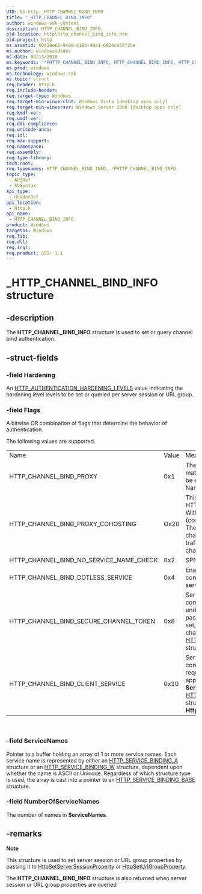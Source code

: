 ```yaml
---
UID: NS:http._HTTP_CHANNEL_BIND_INFO
title: "_HTTP_CHANNEL_BIND_INFO"
author: windows-sdk-content
description: HTTP_CHANNEL_BIND_INFO.
old-location: http\http_channel_bind_info.htm
old-project: http
ms.assetid: 60428e66-9c08-418b-99e1-6824c638f2be
ms.author: windowssdkdev
ms.date: 04/13/2018
ms.keywords: "*PHTTP_CHANNEL_BIND_INFO, HTTP_CHANNEL_BIND_INFO, HTTP_CHANNEL_BIND_INFO structure [HTTP], PHTTP_CHANNEL_BIND_INFO, PHTTP_CHANNEL_BIND_INFO structure pointer [HTTP], _HTTP_CHANNEL_BIND_INFO, http.http_channel_bind_info, http/HTTP_CHANNEL_BIND_INFO, http/PHTTP_CHANNEL_BIND_INFO"
ms.prod: windows
ms.technology: windows-sdk
ms.topic: struct
req.header: http.h
req.include-header: 
req.target-type: Windows
req.target-min-winverclnt: Windows Vista [desktop apps only]
req.target-min-winversvr: Windows Server 2008 [desktop apps only]
req.kmdf-ver: 
req.umdf-ver: 
req.ddi-compliance: 
req.unicode-ansi: 
req.idl: 
req.max-support: 
req.namespace: 
req.assembly: 
req.type-library: 
tech.root: 
req.typenames: HTTP_CHANNEL_BIND_INFO, *PHTTP_CHANNEL_BIND_INFO
topic_type:
 - APIRef
 - kbSyntax
api_type:
 - HeaderDef
api_location:
 - Http.h
api_name:
 - HTTP_CHANNEL_BIND_INFO
product: Windows
targetos: Windows
req.lib: 
req.dll: 
req.irql: 
req.product: GDI+ 1.1
---
```


# _HTTP_CHANNEL_BIND_INFO structure


## -description


The <b>HTTP_CHANNEL_BIND_INFO</b>  structure is used to set or query channel bind authentication.


## -struct-fields




### -field Hardening

An <a href="https://msdn.microsoft.com/da61e548-388a-4cb7-81bf-30bd312e27a6">HTTP_AUTHENTICATION_HARDENING_LEVELS</a> value indicating the hardening level  levels to be set or queried per server session or URL group.


### -field Flags

A bitwise OR combination of flags that determine the behavior of authentication.

The following values are supported.


<table>
<tr>
<td>Name</td>
<td>Value</td>
<td>Meaning</td>
</tr>
<tr>
<td>HTTP_CHANNEL_BIND_PROXY</td>
<td>0x1</td>
<td>The exact Channel Bind Token (CBT) match is bypassed. CBT is checked not to be equal to ‘unbound’. Service Principle Name (SPN) check is enabled. </td>
</tr>
<tr>
<td>HTTP_CHANNEL_BIND_PROXY_COHOSTING</td>
<td>Ox20</td>
<td>This flag is valid only if HTTP_CHANNEL_BIND_PROXY is also set. With the flag set, the CBT check (comparing with ‘unbound’) is skipped. The flag should be set if both secure channel traffic passed through proxy and traffic originally sent through insecure channel have to be authenticated. </td>
</tr>
<tr>
<td>HTTP_CHANNEL_BIND_NO_SERVICE_NAME_CHECK</td>
<td>0x2</td>
<td>SPN check always succeeds.</td>
</tr>
<tr>
<td>HTTP_CHANNEL_BIND_DOTLESS_SERVICE</td>
<td>0x4</td>
<td>Enables dotless service names.  Otherwise configuring CBT properties with dotless service names will fail. </td>
</tr>
<tr>
<td>HTTP_CHANNEL_BIND_SECURE_CHANNEL_TOKEN</td>
<td>0x8</td>
<td>Server session, URL group, or response is configured to retrieve secure channel endpoint binding for each request and pass it to user the mode application. When set, a pointer to a buffer with the secure channel endpoint binding is stored in an <a href="https://msdn.microsoft.com/70f52486-2632-4e15-998b-4d87a86cb11f">HTTP_REQUEST_CHANNEL_BIND_STATUS</a> structure. </td>
</tr>
<tr>
<td>HTTP_CHANNEL_BIND_CLIENT_SERVICE</td>
<td>0x10</td>
<td>Server session, URL group, or response is configured to retrieve SPN for each request and pass it to the user mode application. The SPN is stored in the <b>ServiceName</b> field of the <a href="https://msdn.microsoft.com/70f52486-2632-4e15-998b-4d87a86cb11f">HTTP_REQUEST_CHANNEL_BIND_STATUS</a> structure. The  type is always <b>HttpServiceBindingTypeW</b> (Unicode). 
</td>
</tr>
</table>
 




### -field ServiceNames

  Pointer to a buffer holding an array of 1 or more service names.  Each service name is represented by either an <a href="https://msdn.microsoft.com/bad1a042-fda8-4a2a-a8c1-26ed1f87c442">HTTP_SERVICE_BINDING_A</a> structure or an <a href="https://msdn.microsoft.com/0d840097-82d3-4ee3-b0d9-bcac4cf3e935">HTTP_SERVICE_BINDING_W</a> structure, dependent upon whether the name is ASCII or Unicode.  Regardless of which structure type is used, the array is cast into a pointer to an <a href="https://msdn.microsoft.com/c9d3ed21-8987-4b98-99a1-dc1e776b0dab">HTTP_SERVICE_BINDING_BASE</a> structure.


### -field NumberOfServiceNames

   
The number of names in <b>ServiceNames</b>.


## -remarks



<div class="alert"><b>Note</b>  <p class="note">This structure is used to set server session or URL group properties by passing it to <a href="https://msdn.microsoft.com/d655832c-68a1-42d1-ac91-964884bf2dac">HttpSetServerSessionProperty</a>  or <a href="https://msdn.microsoft.com/e0826a25-1c50-4757-9355-69eb4946e8dd">HttpSetUrlGroupProperty</a>.

<p class="note">The <b>HTTP_CHANNEL_BIND_INFO</b> structure is also returned when server session or URL group properties are queried

</div>
<div> </div>


